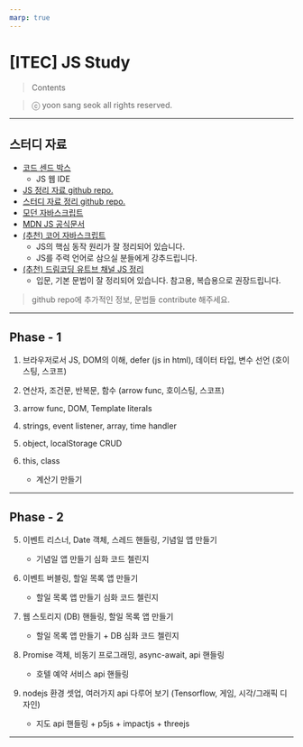 ```yaml
---
marp: true
---
```


# [ITEC] JS Study

> Contents

> ⓒ yoon sang seok all rights reserved.

---

## 스터디 자료

- [코드 센드 박스](https://codesandbox.io/?from-app=1)
  - JS 웹 IDE
- [JS 정리 자료 github repo.](https://github.com/amamov/js-and-ts/tree/main/JavaScript)
- [스터디 자료 정리 github repo.](https://github.com/amamov/software-lecture/tree/main/frontend)
- [모던 자바스크립트](https://ko.javascript.info)
- [MDN JS 공식문서](https://developer.mozilla.org/ko/docs/Web/JavaScript)
- [(추천) 코어 자바스크립트](https://ridibooks.com/books/1160000021)
  - JS의 핵심 동작 원리가 잘 정리되어 있습니다.
  - JS를 주력 언어로 삼으실 분들에게 강추드립니다.
- [(추천) 드림코딩 유트브 채널 JS 정리](https://youtube.com/playlist?list=PLv2d7VI9OotTVOL4QmPfvJWPJvkmv6h-2)
  - 입문, 기본 문법이 잘 정리되어 있습니다. 참고용, 복습용으로 권장드립니다.

> github repo에 추가적인 정보, 문법들 contribute 해주세요.

---

## Phase - 1

1. 브라우저로서 JS, DOM의 이해, defer (js in html), 데이터 타입, 변수 선언 (호이스팅, 스코프)

2. 연산자, 조건문, 반복문, 함수 (arrow func, 호이스팅, 스코프)

3. arrow func, DOM, Template literals

4. strings, event listener, array, time handler

5. object, localStorage CRUD

6. this, class

   - 계산기 만들기

---

## Phase - 2

5.  이벤트 리스너, Date 객체, 스레드 핸들링, 기념일 앱 만들기

    - 기념일 앱 만들기 심화 코드 첼린지

6.  이벤트 버블링, 할일 목록 앱 만들기

    - 할일 목록 앱 만들기 심화 코드 첼린지

7.  웹 스토리지 (DB) 핸들링, 할일 목록 앱 만들기

    - 할일 목록 앱 만들기 + DB 심화 코드 첼린지

8.  Promise 객체, 비동기 프로그래밍, async-await, api 핸들링
    - 호텔 예약 서비스 api 핸들링
9.  nodejs 환경 셋업, 여러가지 api 다루어 보기 (Tensorflow, 게임, 시각/그래픽 디자인)
    - 지도 api 핸들링 + p5js + impactjs + threejs

---
